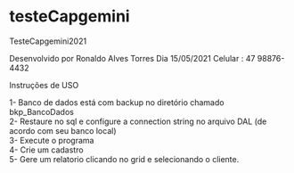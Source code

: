 # testeCapgemini
TesteCapgemini2021

Desenvolvido por Ronaldo Alves Torres
Dia 15/05/2021
Celular : 47 98876-4432<br>

Instruções de USO<br/>

1- Banco de dados está com backup no diretório chamado bkp_BancoDados <br/>
2- Restaure no sql e configure a connection string no arquivo DAL (de acordo com seu banco local) <br/>
3- Execute o programa<br/>
4- Crie um cadastro<br/>
5- Gere um relatorio clicando no grid e selecionando o cliente.
